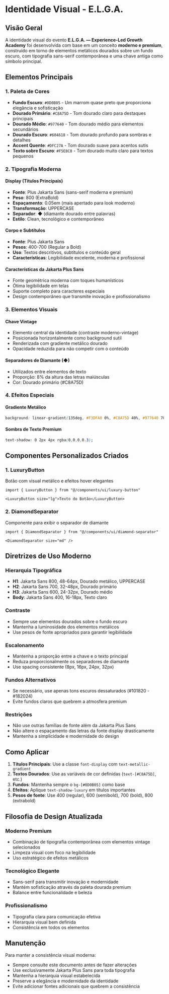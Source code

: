 # Identidade Visual - E.L.G.A.

## Visão Geral

A identidade visual do evento **E.L.G.A. — Experience-Led Growth Academy** foi desenvolvida com base em um conceito **moderno e premium**, construído em torno de elementos metálicos dourados sobre um fundo escuro, com tipografia sans-serif contemporânea e uma chave antiga como símbolo principal.

## Elementos Principais

### 1. Paleta de Cores

- **Fundo Escuro**: `#0D0B05` - Um marrom quase preto que proporciona elegância e sofisticação
- **Dourado Primário**: `#C8A75D` - Tom dourado claro para destaques principais
- **Dourado Médio**: `#977640` - Tom dourado médio para elementos secundários
- **Dourado Escuro**: `#604618` - Tom dourado profundo para sombras e detalhes
- **Accent Quente**: `#DFC27A` - Tom dourado suave para acentos sutis
- **Texto sobre Escuro**: `#F5E8C8` - Tom dourado muito claro para textos pequenos

### 2. Tipografia Moderna

#### Display (Títulos Principais)
- **Fonte**: Plus Jakarta Sans (sans-serif moderna e premium)
- **Peso**: 800 (ExtraBold)
- **Espaçamento**: 0.05em (mais apertado para look moderno)
- **Transformação**: UPPERCASE
- **Separador**: ◆ (diamante dourado entre palavras)
- **Estilo**: Clean, tecnológico e contemporâneo

#### Corpo e Subtítulos
- **Fonte**: Plus Jakarta Sans
- **Pesos**: 400-700 (Regular a Bold)
- **Uso**: Textos descritivos, subtítulos e conteúdo geral
- **Características**: Legibilidade excelente, moderna e profissional

#### Características da Jakarta Plus Sans
- Fonte geométrica moderna com toques humanísticos
- Ótima legibilidade em telas
- Suporte completo para caracteres especiais
- Design contemporâneo que transmite inovação e profissionalismo

### 3. Elementos Visuais

#### Chave Vintage
- Elemento central da identidade (contraste moderno-vintage)
- Posicionada horizontalmente como background sutil
- Renderizada com gradiente metálico dourado
- Opacidade reduzida para não competir com o conteúdo

#### Separadores de Diamante (◆)
- Utilizados entre elementos de texto
- Proporção: 8% da altura das letras maiúsculas
- Cor: Dourado primário (#C8A75D)

### 4. Efeitos Especiais

#### Gradiente Metálico
```css
background: linear-gradient(135deg, #F3DFA0 0%, #C8A75D 40%, #977640 70%, #604618 100%);
```

#### Sombra de Texto Premium
```css
text-shadow: 0 2px 4px rgba(0,0,0,0.3);
```

## Componentes Personalizados Criados

### 1. LuxuryButton
Botão com visual metálico e efeitos hover elegantes
```tsx
import { LuxuryButton } from "@/components/ui/luxury-button"

<LuxuryButton size="lg">Texto do Botão</LuxuryButton>
```

### 2. DiamondSeparator
Componente para exibir o separador de diamante
```tsx
import { DiamondSeparator } from "@/components/ui/diamond-separator"

<DiamondSeparator size="md" />
```

## Diretrizes de Uso Moderno

### Hierarquia Tipográfica
- **H1**: Jakarta Sans 800, 48-64px, Dourado metálico, UPPERCASE
- **H2**: Jakarta Sans 700, 32-48px, Dourado primário
- **H3**: Jakarta Sans 600, 24-32px, Dourado médio
- **Body**: Jakarta Sans 400, 16-18px, Texto claro

### Contraste
- Sempre use elementos dourados sobre o fundo escuro
- Mantenha a luminosidade dos elementos metálicos
- Use pesos de fonte apropriados para garantir legibilidade

### Escalonamento
- Mantenha a proporção entre a chave e o texto principal
- Reduza proporcionalmente os separadores de diamante
- Use spacing consistente (8px, 16px, 24px, 32px)

### Fundos Alternativos
- Se necessário, use apenas tons escuros dessaturados (#101820 - #182024)
- Evite fundos claros que quebrem a atmosfera premium

### Restrições
- Não use outras famílias de fonte além da Jakarta Plus Sans
- Não altere o espaçamento das letras da fonte display drasticamente
- Mantenha a simplicidade e modernidade do design

## Como Aplicar

1. **Títulos Principais**: Use a classe `font-display` com `text-metallic-gradient`
2. **Textos Dourados**: Use as variáveis de cor definidas (`text-[#C8A75D]`, etc.)
3. **Fundos**: Mantenha sempre o `bg-[#0D0B05]` como base
4. **Efeitos**: Aplique `text-shadow-luxury` em títulos importantes
5. **Pesos de fonte**: Use 400 (regular), 600 (semibold), 700 (bold), 800 (extrabold)

## Filosofia de Design Atualizada

### Moderno Premium
- Combinação de tipografia contemporânea com elementos vintage selecionados
- Limpeza visual com foco na legibilidade
- Uso estratégico de efeitos metálicos

### Tecnológico Elegante
- Sans-serif para transmitir inovação e modernidade
- Mantém sofisticação através da paleta dourada premium
- Balance entre funcionalidade e beleza

### Profissionalismo
- Tipografia clara para comunicação efetiva
- Hierarquia visual bem definida
- Consistência em todos os elementos

## Manutenção

Para manter a consistência visual moderna:
- Sempre consulte este documento antes de fazer alterações
- Use exclusivamente Jakarta Plus Sans para toda tipografia
- Mantenha a hierarquia visual estabelecida
- Preserve a elegância e modernidade da identidade
- Evite adicionar fontes adicionais que quebrem a consistência 